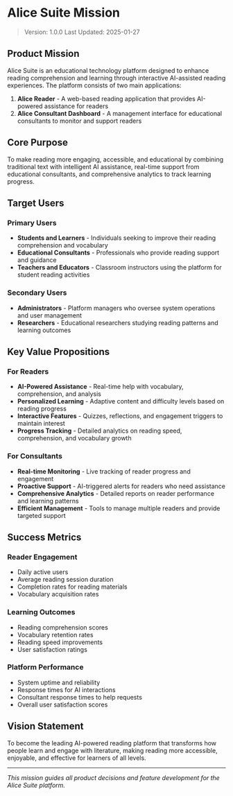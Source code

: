 # Alice Suite Mission

> Version: 1.0.0
> Last Updated: 2025-01-27

## Product Mission

Alice Suite is an educational technology platform designed to enhance reading comprehension and learning through interactive AI-assisted reading experiences. The platform consists of two main applications:

1. **Alice Reader** - A web-based reading application that provides AI-powered assistance for readers
2. **Alice Consultant Dashboard** - A management interface for educational consultants to monitor and support readers

## Core Purpose

To make reading more engaging, accessible, and educational by combining traditional text with intelligent AI assistance, real-time support from educational consultants, and comprehensive analytics to track learning progress.

## Target Users

### Primary Users
- **Students and Learners** - Individuals seeking to improve their reading comprehension and vocabulary
- **Educational Consultants** - Professionals who provide reading support and guidance
- **Teachers and Educators** - Classroom instructors using the platform for student reading activities

### Secondary Users
- **Administrators** - Platform managers who oversee system operations and user management
- **Researchers** - Educational researchers studying reading patterns and learning outcomes

## Key Value Propositions

### For Readers
- **AI-Powered Assistance** - Real-time help with vocabulary, comprehension, and analysis
- **Personalized Learning** - Adaptive content and difficulty levels based on reading progress
- **Interactive Features** - Quizzes, reflections, and engagement triggers to maintain interest
- **Progress Tracking** - Detailed analytics on reading speed, comprehension, and vocabulary growth

### For Consultants
- **Real-time Monitoring** - Live tracking of reader progress and engagement
- **Proactive Support** - AI-triggered alerts for readers who need assistance
- **Comprehensive Analytics** - Detailed reports on reader performance and learning patterns
- **Efficient Management** - Tools to manage multiple readers and provide targeted support

## Success Metrics

### Reader Engagement
- Daily active users
- Average reading session duration
- Completion rates for reading materials
- Vocabulary acquisition rates

### Learning Outcomes
- Reading comprehension scores
- Vocabulary retention rates
- Reading speed improvements
- User satisfaction ratings

### Platform Performance
- System uptime and reliability
- Response times for AI interactions
- Consultant response times to help requests
- Overall user satisfaction scores

## Vision Statement

To become the leading AI-powered reading platform that transforms how people learn and engage with literature, making reading more accessible, enjoyable, and effective for learners of all levels.

---

*This mission guides all product decisions and feature development for the Alice Suite platform.* 
